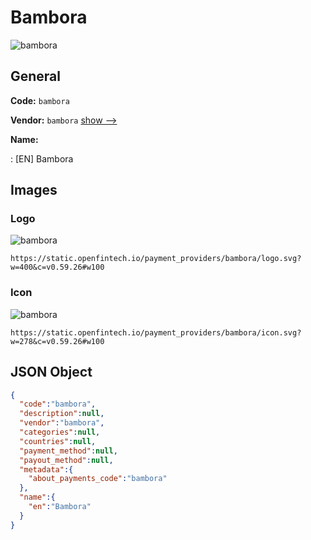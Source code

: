 
# Bambora 
![bambora](https://static.openfintech.io/payment_providers/bambora/logo.svg?w=400&c=v0.59.26#w100)  

## General 
 
**Code:** `bambora` 
 
**Vendor:** `bambora` [show -->](/vendors/bambora/) 
 
**Name:** 
 
:	[EN] Bambora 
 

## Images 

### Logo 
 
![bambora](https://static.openfintech.io/payment_providers/bambora/logo.svg?w=400&c=v0.59.26#w100)  

```
https://static.openfintech.io/payment_providers/bambora/logo.svg?w=400&c=v0.59.26#w100
```  

### Icon 
 
![bambora](https://static.openfintech.io/payment_providers/bambora/icon.svg?w=278&c=v0.59.26#w100)  

```
https://static.openfintech.io/payment_providers/bambora/icon.svg?w=278&c=v0.59.26#w100
```  

## JSON Object 

```json
{
  "code":"bambora",
  "description":null,
  "vendor":"bambora",
  "categories":null,
  "countries":null,
  "payment_method":null,
  "payout_method":null,
  "metadata":{
    "about_payments_code":"bambora"
  },
  "name":{
    "en":"Bambora"
  }
}
```  
